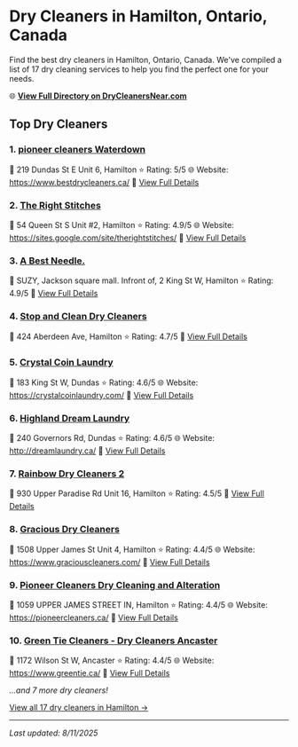 # Dry Cleaners in Hamilton, Ontario, Canada

Find the best dry cleaners in Hamilton, Ontario, Canada. We've compiled a list of 17 dry cleaning services to help you find the perfect one for your needs.

🌐 **[View Full Directory on DryCleanersNear.com](https://drycleanersnear.com/city/Canada/Ontario/Hamilton)**

## Top Dry Cleaners

### 1. [pioneer cleaners Waterdown](https://drycleanersnear.com/dryCleaner/6890146a913e4c7c8f7e9923/pioneer-cleaners-waterdown)
📍 219 Dundas St E Unit 6, Hamilton
⭐ Rating: 5/5
🌐 Website: https://www.bestdrycleaners.ca/
🔗 [View Full Details](https://drycleanersnear.com/dryCleaner/6890146a913e4c7c8f7e9923/pioneer-cleaners-waterdown)

### 2. [The Right Stitches](https://drycleanersnear.com/dryCleaner/6890142f913e4c7c8f7e95c6/the-right-stitches)
📍 54 Queen St S Unit #2, Hamilton
⭐ Rating: 4.9/5
🌐 Website: https://sites.google.com/site/therightstitches/
🔗 [View Full Details](https://drycleanersnear.com/dryCleaner/6890142f913e4c7c8f7e95c6/the-right-stitches)

### 3. [A Best Needle.](https://drycleanersnear.com/dryCleaner/68901489913e4c7c8f7e9a12/a-best-needle)
📍 SUZY, Jackson square mall. Infront of, 2 King St W, Hamilton
⭐ Rating: 4.9/5
🔗 [View Full Details](https://drycleanersnear.com/dryCleaner/68901489913e4c7c8f7e9a12/a-best-needle)

### 4. [Stop and Clean Dry Cleaners](https://drycleanersnear.com/dryCleaner/6890143a913e4c7c8f7e973e/stop-and-clean-dry-cleaners)
📍 424 Aberdeen Ave, Hamilton
⭐ Rating: 4.7/5
🔗 [View Full Details](https://drycleanersnear.com/dryCleaner/6890143a913e4c7c8f7e973e/stop-and-clean-dry-cleaners)

### 5. [Crystal Coin Laundry](https://drycleanersnear.com/dryCleaner/6890142d913e4c7c8f7e9582/crystal-coin-laundry)
📍 183 King St W, Dundas
⭐ Rating: 4.6/5
🌐 Website: https://crystalcoinlaundry.com/
🔗 [View Full Details](https://drycleanersnear.com/dryCleaner/6890142d913e4c7c8f7e9582/crystal-coin-laundry)

### 6. [Highland Dream Laundry](https://drycleanersnear.com/dryCleaner/6890144c913e4c7c8f7e983e/highland-dream-laundry)
📍 240 Governors Rd, Dundas
⭐ Rating: 4.6/5
🌐 Website: http://dreamlaundry.ca/
🔗 [View Full Details](https://drycleanersnear.com/dryCleaner/6890144c913e4c7c8f7e983e/highland-dream-laundry)

### 7. [Rainbow Dry Cleaners 2](https://drycleanersnear.com/dryCleaner/68901438913e4c7c8f7e96fe/rainbow-dry-cleaners-2)
📍 930 Upper Paradise Rd Unit 16, Hamilton
⭐ Rating: 4.5/5
🔗 [View Full Details](https://drycleanersnear.com/dryCleaner/68901438913e4c7c8f7e96fe/rainbow-dry-cleaners-2)

### 8. [Gracious Dry Cleaners](https://drycleanersnear.com/dryCleaner/68901434913e4c7c8f7e9684/gracious-dry-cleaners)
📍 1508 Upper James St Unit 4, Hamilton
⭐ Rating: 4.4/5
🌐 Website: https://www.graciouscleaners.com/
🔗 [View Full Details](https://drycleanersnear.com/dryCleaner/68901434913e4c7c8f7e9684/gracious-dry-cleaners)

### 9. [Pioneer Cleaners Dry Cleaning and Alteration](https://drycleanersnear.com/dryCleaner/6890145e913e4c7c8f7e98bf/pioneer-cleaners-dry-cleaning-and-alteration)
📍 1059 UPPER JAMES STREET IN, Hamilton
⭐ Rating: 4.4/5
🌐 Website: https://pioneercleaners.ca/
🔗 [View Full Details](https://drycleanersnear.com/dryCleaner/6890145e913e4c7c8f7e98bf/pioneer-cleaners-dry-cleaning-and-alteration)

### 10. [Green Tie Cleaners - Dry Cleaners Ancaster](https://drycleanersnear.com/dryCleaner/68901485913e4c7c8f7e99f2/green-tie-cleaners-dry-cleaners-ancaster)
📍 1172 Wilson St W, Ancaster
⭐ Rating: 4.4/5
🌐 Website: https://www.greentie.ca/
🔗 [View Full Details](https://drycleanersnear.com/dryCleaner/68901485913e4c7c8f7e99f2/green-tie-cleaners-dry-cleaners-ancaster)


*...and 7 more dry cleaners!*

[View all 17 dry cleaners in Hamilton →](https://drycleanersnear.com/city/Canada/Ontario/Hamilton)

---

*Last updated: 8/11/2025*
